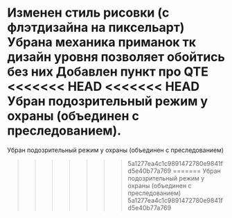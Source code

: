 Изменен стиль рисовки (с флэтдизайна на пиксельарт)
Убрана механика приманок тк дизайн уровня позволяет обойтись без них
Добавлен пункт про QTE
<<<<<<< HEAD
<<<<<<< HEAD
Убран подозрительный режим у охраны (объединен с преследованием).
=======
Убран подозрительный режим у охраны (объединен с преследованием)
>>>>>>> 5a1277ea4c1c9891472780e9841fd5e40b77a769
=======
Убран подозрительный режим у охраны (объединен с преследованием)
>>>>>>> 5a1277ea4c1c9891472780e9841fd5e40b77a769
